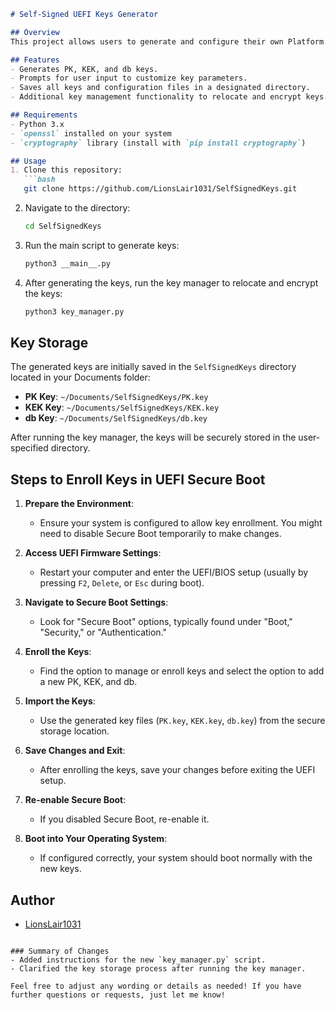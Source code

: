 ```markdown
# Self-Signed UEFI Keys Generator

## Overview
This project allows users to generate and configure their own Platform Key (PK), Key Exchange Key (KEK), and Signature Database (db) keys for UEFI Secure Boot. The script will prompt for necessary information to create and self-sign these keys, which can then be imported into the kernel.

## Features
- Generates PK, KEK, and db keys.
- Prompts for user input to customize key parameters.
- Saves all keys and configuration files in a designated directory.
- Additional key management functionality to relocate and encrypt keys.

## Requirements
- Python 3.x
- `openssl` installed on your system
- `cryptography` library (install with `pip install cryptography`)

## Usage
1. Clone this repository:
   ```bash
   git clone https://github.com/LionsLair1031/SelfSignedKeys.git
   ```

2. Navigate to the directory:
   ```bash
   cd SelfSignedKeys
   ```

3. Run the main script to generate keys:
   ```bash
   python3 __main__.py
   ```

4. After generating the keys, run the key manager to relocate and encrypt the keys:
   ```bash
   python3 key_manager.py
   ```

## Key Storage
The generated keys are initially saved in the `SelfSignedKeys` directory located in your Documents folder:
- **PK Key**: `~/Documents/SelfSignedKeys/PK.key`
- **KEK Key**: `~/Documents/SelfSignedKeys/KEK.key`
- **db Key**: `~/Documents/SelfSignedKeys/db.key`

After running the key manager, the keys will be securely stored in the user-specified directory.

## Steps to Enroll Keys in UEFI Secure Boot
1. **Prepare the Environment**:
   - Ensure your system is configured to allow key enrollment. You might need to disable Secure Boot temporarily to make changes.

2. **Access UEFI Firmware Settings**:
   - Restart your computer and enter the UEFI/BIOS setup (usually by pressing `F2`, `Delete`, or `Esc` during boot).

3. **Navigate to Secure Boot Settings**:
   - Look for "Secure Boot" options, typically found under "Boot," "Security," or "Authentication."

4. **Enroll the Keys**:
   - Find the option to manage or enroll keys and select the option to add a new PK, KEK, and db.

5. **Import the Keys**:
   - Use the generated key files (`PK.key`, `KEK.key`, `db.key`) from the secure storage location.

6. **Save Changes and Exit**:
   - After enrolling the keys, save your changes before exiting the UEFI setup.

7. **Re-enable Secure Boot**:
   - If you disabled Secure Boot, re-enable it.

8. **Boot into Your Operating System**:
   - If configured correctly, your system should boot normally with the new keys.

## Author
- [LionsLair1031](https://github.com/LionsLair1031)
```

### Summary of Changes
- Added instructions for the new `key_manager.py` script.
- Clarified the key storage process after running the key manager.

Feel free to adjust any wording or details as needed! If you have further questions or requests, just let me know!
